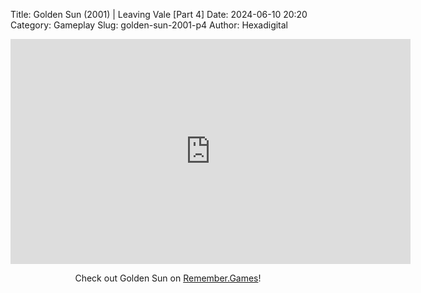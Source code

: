 Title: Golden Sun (2001) | Leaving Vale [Part 4]
Date: 2024-06-10 20:20
Category: Gameplay
Slug: golden-sun-2001-p4
Author: Hexadigital

<center><iframe src="https://www.youtube.com/embed/DxIGs70-1Ec?feature=oembed" allow="accelerometer; autoplay; encrypted-media; gyroscope; picture-in-picture" width="640" height="360" frameborder="0"></iframe>

Check out Golden Sun on [Remember.Games](https://remember.games/game/3374/golden-sun/)!</center>